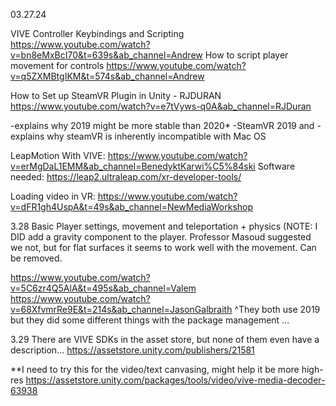 03.27.24

VIVE Controller Keybindings and Scripting
https://www.youtube.com/watch?v=bn8eMxBcI70&t=639s&ab_channel=Andrew
How to script player movement for controls
https://www.youtube.com/watch?v=q5ZXMBtgIKM&t=574s&ab_channel=Andrew

How to Set up SteamVR Plugin in Unity - RJDURAN
https://www.youtube.com/watch?v=e7tVyws-q0A&ab_channel=RJDuran

-explains why 2019 might be more stable than 2020*
	-SteamVR 2019 and 
-explains why steamVR is inherently incompatible with Mac OS

LeapMotion With VIVE:
https://www.youtube.com/watch?v=erMgDaL1EMM&ab_channel=BenedyktKarwi%C5%84ski
Software needed: https://leap2.ultraleap.com/xr-developer-tools/

Loading video in VR:
https://www.youtube.com/watch?v=dFR1gh4UspA&t=49s&ab_channel=NewMediaWorkshop

3.28
Basic Player settings, movement and teleportation + physics 
(NOTE: I DID add a gravity component to the player. Professor Masoud suggested we not, but for flat surfaces it seems to work well with the movement. Can be removed.

https://www.youtube.com/watch?v=5C6zr4Q5AlA&t=495s&ab_channel=Valem
https://www.youtube.com/watch?v=68XfvmrRe9E&t=214s&ab_channel=JasonGalbraith
^They both use 2019 but they did some different things with the package management ...


3.29
There are VIVE SDKs in the asset store, but none of them even have a description...
https://assetstore.unity.com/publishers/21581

**I need to try this for the video/text canvasing, might help it be more high-res
https://assetstore.unity.com/packages/tools/video/vive-media-decoder-63938
